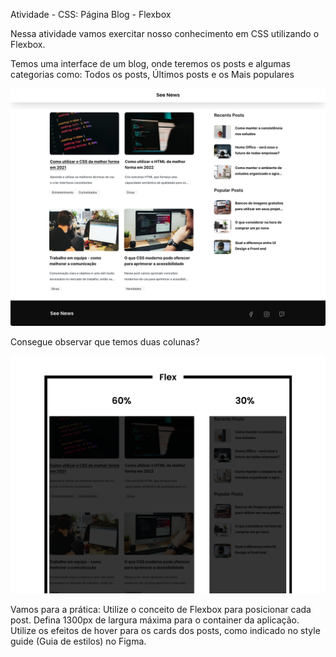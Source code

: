 Atividade - CSS: Página Blog - Flexbox

Nessa atividade vamos exercitar nosso conhecimento em CSS utilizando o Flexbox.

Temos uma interface de um blog, onde teremos os posts e algumas categorias como: Todos os posts, Últimos posts e os Mais populares

<img src="./assets/example-1.svg" alt="example 1" />

Consegue observar que temos duas colunas?

<img src="./assets/example-2.svg" alt="example 2" />

Vamos para a prática:
Utilize o conceito de Flexbox para posicionar cada post.
Defina 1300px de largura máxima para o container da aplicação.
Utilize os efeitos de hover para os cards dos posts, como indicado no style guide (Guia de estilos) no Figma.
